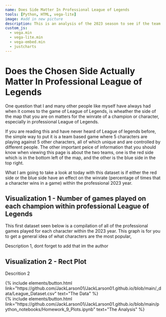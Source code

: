 ```yaml
---
name: Does Side Matter In Professional League of Legends
tools: [Python, HTML, vega-lite]
image: #add in new picture
description: This is an analysis of the 2023 season to see if the team that you are on does indeed matter or not
custom_js:
  - vega.min
  - vega-lite.min
  - vega-embed.min
  - justcharts
---
```


# Does the Chosen Side Actually Matter In Professional League of Legends

One question that I and many other people like myself have always had when it comes to the game of League of Legends, is wheather the side of the map that you are on matters for the winrate of a champion or character, especially in professional League of Legends. 

If you are reading this and have never heard of League of legends before, the simple way to put it is a team based game where 5 characters are playing against 5 other characters, all of which unique and are controlled by different people. The other important peice of information that you should know when viewing this page is about the two teams, one is the red side which is in the bottom left of the map, and the other is the blue side in the top right.

What I am going to take a look at today with this dataset is if either the red side or the blue side have an effect on the winrate (percentage of times that a character wins in a game) within the professional 2023 year.

## Visualization 1 - Number of games played on each champion within professional League of Legends

This first dataset seen below is a compilation of all of the professional games played for each character within the 2023 year. This graph is for you to get a general idea of what characters are the most popular, 

<vegachart schema-url="{{ site.baseurl }}/assets/json/League_appearance_bar.json" style="width: 100%"></vegachart>

Description 1, dont forget to add that im the author

## Visualization 2 - Rect Plot

<!-- <vegachart schema-url="{{ site.baseurl }}/assets/json/bld_inv_chart.json" style="width: 100%"></vegachart> -->

Descrition 2

<!-- these are written in a combo of html and liquid --> 

<div class="left">
{% include elements/button.html link="https://github.com/JackLarson01/JackLarson01.github.io/blob/main/_data/League_Dataset.csv" text="The Data" %}
</div>

<div class="right">
{% include elements/button.html link="https://github.com/JackLarson01/JackLarson01.github.io/blob/main/python_notebooks/Homework_9_Plots.ipynb" text="The Analysis" %}
</div>

